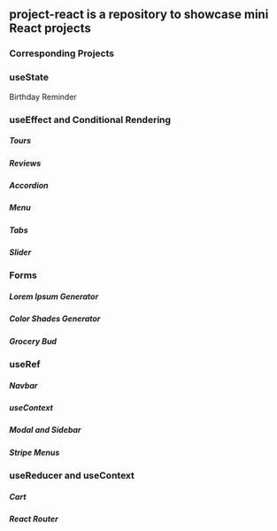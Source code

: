 ## project-react is a repository to showcase mini React projects

### Corresponding Projects

### useState
Birthday Reminder

### useEffect and Conditional Rendering
##### Tours
##### Reviews
##### Accordion
##### Menu
##### Tabs
##### Slider

### Forms
##### Lorem Ipsum Generator
##### Color Shades Generator
##### Grocery Bud

### useRef
##### Navbar
##### useContext
##### Modal and Sidebar
##### Stripe Menus

### useReducer and useContext
##### Cart
##### React Router
